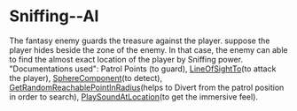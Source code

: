 # Sniffing--AI
The fantasy enemy guards the treasure against the player.
suppose the player hides beside the zone of the enemy. In that case, the enemy can able to find the almost exact location of the player by Sniffing power.
"Documentations used":
              Patrol Points (to guard),
              [LineOfSightTo](https://docs.unrealengine.com/5.0/en-US/API/Runtime/Engine/GameFramework/AController/LineOfSightTo/)(to attack the player),
              [SphereComponent](https://docs.unrealengine.com/4.27/en-US/API/Runtime/Engine/Components/USphereComponent/)(to detect),
              [GetRandomReachablePointInRadius](https://docs.unrealengine.com/5.0/en-US/API/Runtime/NavigationSystem/UNavigationSystemV1/GetRandomReachablePointInRadius/1/)(helps to Divert from the patrol position in order to search),
              [PlaySoundAtLocation](https://docs.unrealengine.com/5.0/en-US/API/Runtime/Engine/Kismet/UGameplayStatics/PlaySoundAtLocation/2/)(to get the immersive feel).
             
             
